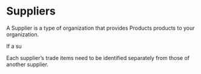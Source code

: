 # Suppliers

A Supplier is a type of organization that provides Products products to your organization.

If a su

Each supplier’s trade items need to be identified separately from those of another supplier.

